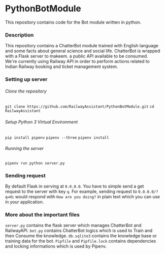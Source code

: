 # PythonBotModule

This repository contains code for the Bot module written in python.

### Description

This repository contains a ChatterBot module trained with English language and some facts about general science and social life. ChatterBot is wrapped with a Flask server to makeem. a public API available to be consumed.
We're currently using Railway API in order to perform actions related to Indian Railway booking and ticket management system.

### Setting up server

###### Clone the repository
`git clone https://github.com/RailwayAssistant/PythonBotModule.git`
`cd RailwayAssistant`

###### Setup Python 3 Virtual Environment
`pip install pipenv`
`pipenv --three`
`pipenv install`

###### Running the server

`pipenv run python server.py`

### Sending request

By default Flask in serving at `0.0.0.0`.
You have to simple send a get request to the server with key `q`.
For example, sending request to `0.0.0.0/?q=Hi` would respond with `How are you doing?` in plain text which you can use in your application.

### More about the important files

`server.py` contains the flask server which manages ChatterBot and RailwayAPI.
`bot.py` contains ChatterBot logics which is used to Train and then Consume the knowledge.
`db.sqlite3` contains the knowledge base or training data for the bot.
`Pipfile` and `Pipfile.lock` contains dependencies and locking informations which is used by Pipenv.

